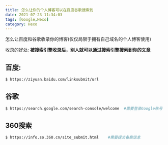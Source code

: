 ```yaml
---
title: 怎么让你的个人博客可以在百度谷歌搜索到
date: 2021-07-23 11:34:03
tags: [Google,Hexo]
category: Hexo
---
```


怎么让百度和谷歌收录你的博客(仅仅局限于拥有自己域名的个人博客使用)

收录的好处:
**被搜索引擎收录后，别人就可以通过搜索引擎搜索到你的文章**

## 百度:
```bash
$ https://ziyuan.baidu.com/linksubmit/url
```

## 谷歌
```bash
$ https://search.google.com/search-console/welcome  #需要登录Google账号
```

## 360搜索
```bash
$ https://info.so.360.cn/site_submit.html    #需要提交备案信息
```